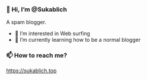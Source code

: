 ### 👋 Hi, I’m @Sukablich

A spam blogger.

- 👀 I’m interested in Web surfing
- 🌱 I’m currently learning how to be a normal blogger

### 📫 How to reach me?
https://sukablich.top
